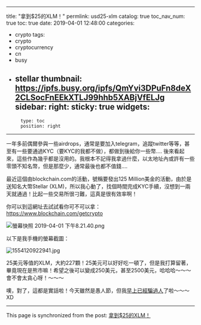 
---
title: "拿到$25的XLM！"
permlink: usd25-xlm
catalog: true
toc_nav_num: true
toc: true
date: 2019-04-01 12:48:00
categories:
- crypto
tags:
- crypto
- cryptocurrency
- cn
- busy
- stellar
thumbnail: https://ipfs.busy.org/ipfs/QmYvi3DPuFn8deX2CLSocFnEEkXTLJ99hhb5XABjVfELJg
sidebar:
    right:
        sticky: true
widgets:
    -
        type: toc
        position: right
---


一年多前偶爾參與一些airdrops，通常是要加入telegram，追蹤twitter等等，甚至有一些要通過KYC（要KYC的我都不做），都做到後給你一些幣.... 後來看起來，這些作為幾乎都是沒用的。我根本不記得我拿過什麼，以太地址內或許有一些零頭不知名幣，但是那麼少，通常最後也都不值錢....

最近這個由blockchain.com的活動，號稱要發出125 Million美金的活動，由於是送知名大幣Stellar (XLM)，所以我心動了，找個時間完成KYC手續，沒想到一兩天就通過！比起一些交易所很刁難，這真是很有效率啊！

你可以到這網址去試試看你可不可以拿：https://www.blockchain.com/getcrypto

![螢幕快照 2019-04-01 下午8.21.40.png](https://ipfs.busy.org/ipfs/QmYvi3DPuFn8deX2CLSocFnEEkXTLJ99hhb5XABjVfELJg)

以下是我手機的螢幕截圖：

![1554120922941.jpg](https://ipfs.busy.org/ipfs/QmXjz8RyjbEx2JfEwN6gdPuEGL1buZy7LtUSxr3DCko8MC)

25美元等值的XLM，大約227顆！25美元可以好好吃一頓了，但是我打算留著，畢竟現在是熊市嘛！希望之後可以變成250美元，甚至2500美元，哈哈哈～～～會不會太貪心呀！～～～

噢，對了，這都是實話啦！今天雖然是愚人節，但我[早上已經騙過人](https://steemit.com/cn/@deanliu/2unrec)了啦～～～ XD



- - -

This page is synchronized from the post: [拿到$25的XLM！](https://steemit.com/@deanliu/usd25-xlm)
